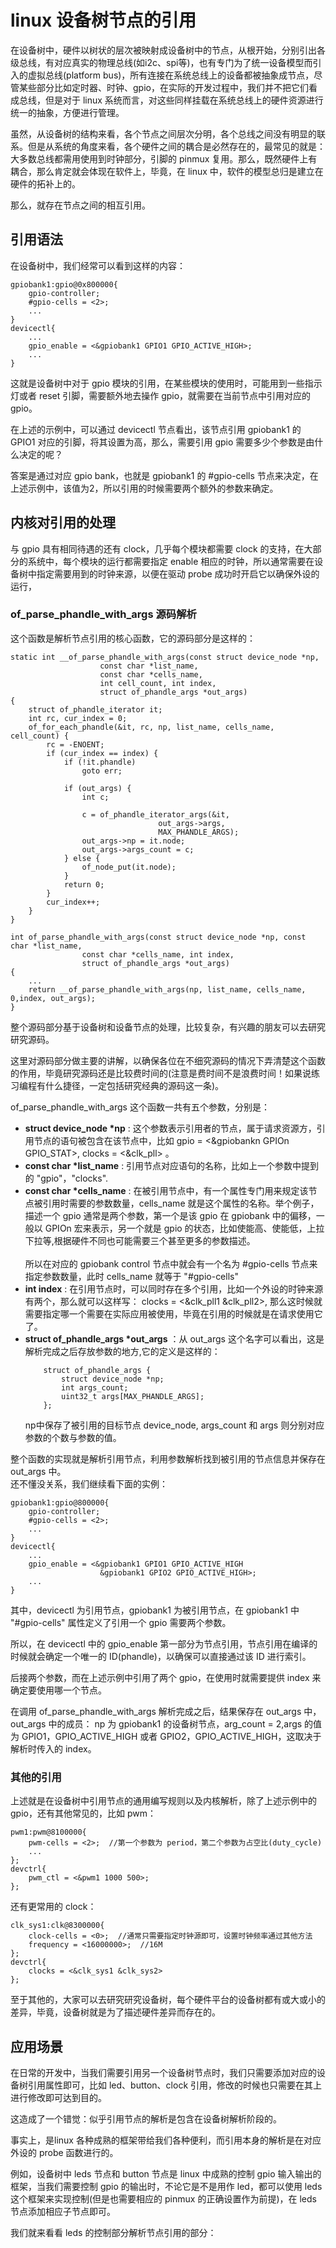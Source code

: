 # linux 设备树节点的引用
在设备树中，硬件以树状的层次被映射成设备树中的节点，从根开始，分别引出各级总线，有对应真实的物理总线(如i2c、spi等)，也有专门为了统一设备模型而引入的虚拟总线(platform bus)，所有连接在系统总线上的设备都被抽象成节点，尽管某些部分比如定时器、时钟、gpio，在实际的开发过程中，我们并不把它们看成总线，但是对于 linux 系统而言，对这些同样挂载在系统总线上的硬件资源进行统一的抽象，方便进行管理。   

虽然，从设备树的结构来看，各个节点之间层次分明，各个总线之间没有明显的联系。但是从系统的角度来看，各个硬件之间的耦合是必然存在的，最常见的就是：大多数总线都需用使用到时钟部分，引脚的 pinmux 复用。那么，既然硬件上有耦合，那么肯定就会体现在软件上，毕竟，在 linux 中，软件的模型总归是建立在硬件的拓补上的。

那么，就存在节点之间的相互引用。


## 引用语法
在设备树中，我们经常可以看到这样的内容：

```
gpiobank1:gpio@0x800000{
    gpio-controller;
	#gpio-cells = <2>;
    ...
}
devicectl{
    ...
    gpio_enable = <&gpiobank1 GPIO1 GPIO_ACTIVE_HIGH>;
    ...
}
```
这就是设备树中对于 gpio 模块的引用，在某些模块的使用时，可能用到一些指示灯或者 reset 引脚，需要额外地去操作 gpio，就需要在当前节点中引用对应的 gpio。  

在上述的示例中，可以通过 devicectl 节点看出，该节点引用 gpiobank1 的 GPIO1 对应的引脚，将其设置为高，那么，需要引用 gpio 需要多少个参数是由什么决定的呢？  

答案是通过对应 gpio bank，也就是 gpiobank1 的 #gpio-cells 节点来决定，在上述示例中，该值为2，所以引用的时候需要两个额外的参数来确定。  


## 内核对引用的处理
与 gpio 具有相同待遇的还有 clock，几乎每个模块都需要 clock 的支持，在大部分的系统中，每个模块的运行都需要指定 enable 相应的时钟，所以通常需要在设备树中指定需要用到的时钟来源，以便在驱动 probe 成功时开启它以确保外设的运行，



### of_parse_phandle_with_args 源码解析
这个函数是解析节点引用的核心函数，它的源码部分是这样的：  


```
static int __of_parse_phandle_with_args(const struct device_node *np,
					const char *list_name,
					const char *cells_name,
					int cell_count, int index,
					struct of_phandle_args *out_args)
{
	struct of_phandle_iterator it;
	int rc, cur_index = 0;
	of_for_each_phandle(&it, rc, np, list_name, cells_name, cell_count) {
		rc = -ENOENT;
		if (cur_index == index) {
			if (!it.phandle)
				goto err;

			if (out_args) {
				int c;

				c = of_phandle_iterator_args(&it,
							     out_args->args,
							     MAX_PHANDLE_ARGS);
				out_args->np = it.node;
				out_args->args_count = c;
			} else {
				of_node_put(it.node);
            }
			return 0;
		}
		cur_index++;
	}
}

int of_parse_phandle_with_args(const struct device_node *np, const char *list_name,
				const char *cells_name, int index,
				struct of_phandle_args *out_args)
{
    ...
	return __of_parse_phandle_with_args(np, list_name, cells_name, 0,index, out_args);
}
```

整个源码部分基于设备树和设备节点的处理，比较复杂，有兴趣的朋友可以去研究研究源码。  

这里对源码部分做主要的讲解，以确保各位在不细究源码的情况下弄清楚这个函数的作用，毕竟研究源码还是比较费时间的(注意是费时间不是浪费时间！如果说练习编程有什么捷径，一定包括研究经典的源码这一条)。  

of_parse_phandle_with_args 这个函数一共有五个参数，分别是：
* **struct device_node \*np** : 这个参数表示引用者的节点，属于请求资源方，引用节点的语句被包含在该节点中，比如 gpio = \<&gpiobankn GPIOn GPIO_STAT\>, clocks = <&clk_pll> 。
* **const char \*list_name** : 引用节点对应语句的名称，比如上一个参数中提到的 "gpio"，"clocks".
* **const char \*cells_name** : 在被引用节点中，有一个属性专门用来规定该节点被引用时需要的参数数量，cells_name 就是这个属性的名称。举个例子，描述一个 gpio 通常是两个参数，第一个是该 gpio 在 gpiobank 中的偏移，一般以 GPIOn 宏来表示，另一个就是 gpio 的状态，比如使能高、使能低，上拉下拉等,根据硬件不同也可能需要三个甚至更多的参数描述。  
    \
    所以在对应的 gpiobank control 节点中就会有一个名为 #gpio-cells 节点来指定参数数量，此时 cells_name 就等于 "#gpio-cells"
* **int index** : 在引用节点时，可以同时存在多个引用，比如一个外设的时钟来源有两个，那么就可以这样写： clocks = <&clk_pll1 &clk_pll2>, 那么这时候就需要指定哪一个需要在实际应用被使用，毕竟在引用的时候就是在请求使用它了。  
* **struct of_phandle_args \*out_args** ：从 out_args 这个名字可以看出，这是解析完成之后存放参数的地方,它的定义是这样的：
    ```
        struct of_phandle_args {
            struct device_node *np;
            int args_count;
            uint32_t args[MAX_PHANDLE_ARGS];
        };
    ```
    np中保存了被引用的目标节点 device_node, args_count 和 args 则分别对应参数的个数与参数的值。

整个函数的实现就是解析引用节点，利用参数解析找到被引用的节点信息并保存在 out_args 中。  
还不懂没关系，我们继续看下面的实例：

```
gpiobank1:gpio@800000{
    gpio-controller;
	#gpio-cells = <2>;
    ...
}
devicectl{
    ...
    gpio_enable = <&gpiobank1 GPIO1 GPIO_ACTIVE_HIGH
                    &gpiobank1 GPIO2 GPIO_ACTIVE_HIGH>;
    ...
}
```

其中，devicectl 为引用节点，gpiobank1 为被引用节点，在 gpiobank1 中 "#gpio-cells" 属性定义了引用一个 gpio 需要两个参数。  

所以，在 devicectl 中的 gpio_enable 第一部分为节点引用，节点引用在编译的时候就会确定一个唯一的 ID(phandle)，以确保可以直接通过该 ID 进行索引。

后接两个参数，而在上述示例中引用了两个 gpio，在使用时就需要提供 index 来确定要使用哪一个节点。   

在调用 of_parse_phandle_with_args 解析完成之后，结果保存在 out_args 中，out_args 中的成员： np 为 gpiobank1 的设备树节点，arg_count = 2,args 的值为 GPIO1，GPIO_ACTIVE_HIGH 或者 GPIO2，GPIO_ACTIVE_HIGH，这取决于解析时传入的 index。  

### 其他的引用
上述就是在设备树中引用节点的通用编写规则以及内核解析，除了上述示例中的 gpio，还有其他常见的，比如 pwm：

```
pwm1:pwm@8100000{
    pwm-cells = <2>;  //第一个参数为 period，第二个参数为占空比(duty_cycle)
    ...
};
devctrl{
    pwm_ctl = <&pwm1 1000 500>;
};
```

还有更常用的 clock：

```
clk_sys1:clk@8300000{
    clock-cells = <0>;  //通常只需要指定时钟源即可，设置时钟频率通过其他方法
    frequency = <16000000>;  //16M
};
devctrl{
    clocks = <&clk_sys1 &clk_sys2>
};
```

至于其他的，大家可以去研究研究设备树，每个硬件平台的设备树都有或大或小的差异，毕竟，设备树就是为了描述硬件差异而存在的。  


## 应用场景
在日常的开发中，当我们需要引用另一个设备树节点时，我们只需要添加对应的设备树引用属性即可，比如 led、button、clock 引用，修改的时候也只需要在其上进行修改即可达到目的。  

这造成了一个错觉：似乎引用节点的解析是包含在设备树解析阶段的。  

事实上，是linux 各种成熟的框架带给我们各种便利，而引用本身的解析是在对应外设的 probe 函数进行的。  

例如，设备树中 leds 节点和 button 节点是 linux 中成熟的控制 gpio 输入输出的框架，当我们需要控制 gpio 的输出时，不论它是不是用作 led，都可以使用 leds 这个框架来实现控制(但是也需要相应的 pinmux 的正确设置作为前提)，在 leds 节点添加相应子节点即可。  

我们就来看看 leds 的控制部分解析节点引用的部分：

```

```



